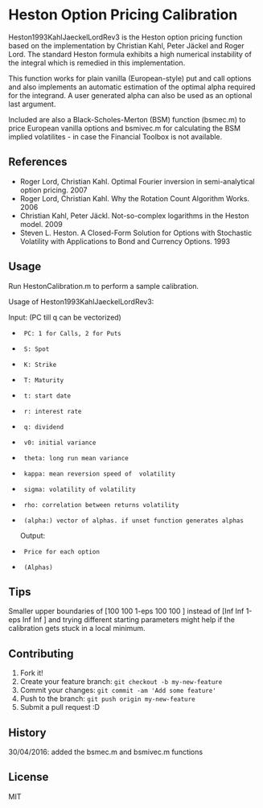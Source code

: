 # Heston Option Pricing Calibration

Heston1993KahlJaeckelLordRev3 is the Heston option pricing function based on the implementation by Christian Kahl, Peter Jäckel and Roger Lord. The standard Heston formula exhibits a high numerical instability of the integral which is remedied in this implementation.

This function works for plain vanilla (European-style) put and call options and also implements an automatic estimation of the optimal alpha required for the integrand. A user generated alpha can also be used as an optional last argument.

Included are also a Black-Scholes-Merton (BSM) function (bsmec.m) to price European vanilla options and bsmivec.m for calculating the BSM implied volatilites - in case the Financial Toolbox is not available.

## References

* Roger Lord, Christian Kahl. Optimal Fourier inversion in semi-analytical option pricing. 2007
* Roger Lord, Christian Kahl. Why the Rotation Count Algorithm Works. 2006
* Christian Kahl, Peter Jäckl. Not-so-complex logarithms in the Heston model. 2009
* Steven L. Heston. A Closed-Form Solution for Options with Stochastic Volatility with Applications to Bond and Currency Options. 1993

## Usage

Run HestonCalibration.m to perform a sample calibration.

Usage of Heston1993KahlJaeckelLordRev3:

 Input: (PC till q can be vectorized)
 *      PC: 1 for Calls, 2 for Puts
 *      S: Spot
 *      K: Strike
 *      T: Maturity
 *      t: start date
 *      r: interest rate
 *      q: dividend
 *      v0: initial variance
 *      theta: long run mean variance
 *      kappa: mean reversion speed of  volatility
 *      sigma: volatility of volatility
 *      rho: correlation between returns volatility
 *      (alpha:) vector of alphas. if unset function generates alphas

   Output: 
 *      Price for each option
 *      (Alphas)

## Tips
 
Smaller upper boundaries of [100 100 1-eps 100  100  ] instead of [Inf Inf 1-eps Inf Inf ] and trying different starting parameters might help if the calibration gets stuck in a local minimum.


## Contributing

1. Fork it!
2. Create your feature branch: `git checkout -b my-new-feature`
3. Commit your changes: `git commit -am 'Add some feature'`
4. Push to the branch: `git push origin my-new-feature`
5. Submit a pull request :D

## History

30/04/2016: added the bsmec.m and bsmivec.m functions


## License

MIT
